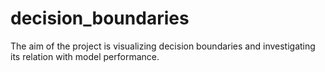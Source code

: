 # decision_boundaries
The aim of the project is visualizing decision boundaries and investigating its relation with model performance.
